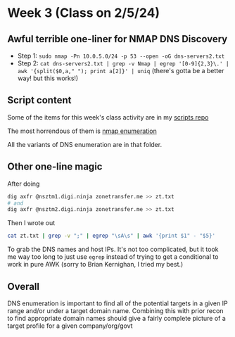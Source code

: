 # Week 3 (Class on 2/5/24)

## Awful terrible one-liner for NMAP DNS Discovery
* Step 1: `sudo nmap -Pn 10.0.5.0/24 -p 53 --open -oG dns-servers2.txt`
* Step 2: `cat dns-servers2.txt | grep -v Nmap | egrep '[0-9]{2,3}\.' | awk '{split($0,a," "); print a[2]}' | uniq` (there's gotta be a better way! but this works!)

## Script content
Some of the items for this week's class activity are in my [scripts repo](https://git.goober.cloud/matt/sec335-scripts/src/branch/main/week3/activity3.1)

The most horrendous of them is [nmap enumeration](https://git.goober.cloud/matt/sec335-scripts/src/branch/main/week3/activity3.1/nmap_enumerate.sh)

All the variants of DNS enumeration are in that folder.

## Other one-line magic
After doing
```bash
dig axfr @nsztm1.digi.ninja zonetransfer.me >> zt.txt
# and
dig axfr @nsztm2.digi.ninja zonetransfer.me >> zt.txt
```

Then I wrote out
```bash
cat zt.txt | grep -v ";" | egrep "\sA\s" | awk '{print $1" - "$5}'
```

To grab the DNS names and host IPs. It's not too complicated, but it took me way too long to just use `egrep` instead of trying to get a conditional to work in pure AWK (sorry to  Brian Kernighan, I tried my best.)

## Overall
DNS enumeration is important to find all of the potential targets in a given IP range and/or under a target domain name.
Combining this with prior recon to find appropriate domain names should give a fairly complete picture of a target profile for a given company/org/govt